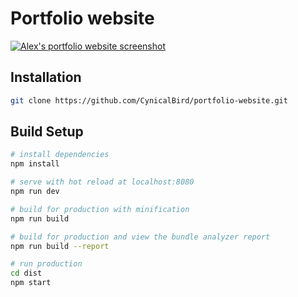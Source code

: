 # Portfolio website

[![Alex's portfolio website screenshot](https://alex-ng-beta.herokuapp.com/static/images/projects/portfolio-website/preview-small.png)](http://www.alex-ng.com)

## Installation

``` bash
git clone https://github.com/CynicalBird/portfolio-website.git
```

## Build Setup

``` bash
# install dependencies
npm install

# serve with hot reload at localhost:8080
npm run dev

# build for production with minification
npm run build

# build for production and view the bundle analyzer report
npm run build --report

# run production 
cd dist
npm start
```
